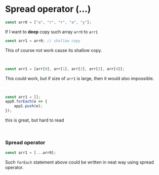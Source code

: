 # Spread operator (...)

```js
const arr0 = ["a", "r", "r", "a", "y"];
```

If I want to **deep** copy such array `arr0` to `arr1`

```js
const arr1 = arr0; // shallow copy
```

This of course not work cause its shallow copy.

<br/>   
   
```javascript
const arr1 = [arr[0], arr[1], arr[2], arr[3], arr[4]];
```   
This could work, but if size of `arr1` is large, then it would also impossible.   
   
<br/>   
   
```javascript
const arr1 = [];
app0.forEach(e => {
    app1.push(e);
});
```   
this is great, but hard to read
   
<br/>   
   
### Spread operator   
   
```js
const arr1 = [...arr0];
```   
Such `forEach` statement above could be written in neat way using spread operator.
